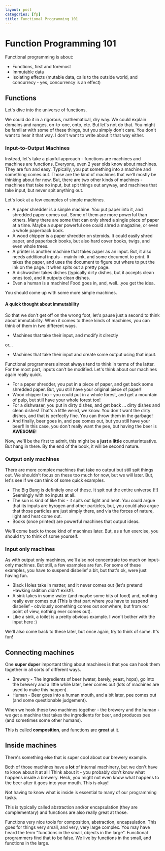 ```yaml
---
layout: post
categories: [fp]
title: Functional Programming 101
---
```


# Function Programming 101

Functional programming is about:
* Functions, first and foremost
* Immutable data
* Isolating effects (mutable data, calls to the outside world, and concurrecy - yes, concurrency is an effect)

## Functions

Let's dive into the universe of functions.

We could do it in a rigorous, mathematical, dry way. We could explain domains and ranges, on-to-one, onto, etc. But let's not do that. You might be familiar with some of these things, but you simply don't care. You don't want to hear it that way. I don't want to write about it that way either.

### Input-to-Output Machines

Instead, let's take a playful approach - functions are machines and machines are functions. Everyone, even 2 year olds know about machines. They are fun and easy. Typically, you put something into a machine and something comes out. Those are the kind of machines that we'll mostly be thinking about for now. But, there are two other kinds of machines - machines that take no input, but spit things out anyway, and machines that take input, but never spit anything out.

Let's look at a few examples of simple machines.

* A paper shredder is a simple machine. You put paper into it, and shredded paper comes out. Some of them are more powerful than others. Many there are some that can only shred a single piece of paper at a time. Maybe a super powerful one could shred a magazine, or even a whole paperback book.
* A wood chipper is a paper shredder on steroids. It could easily shred paper, and paperback books, but also hard cover books, twigs, and even whole trees.
* A printer is another machine that takes paper as an input. But, it also needs additional inputs - mainly ink, and some document to print. It takes the paper, and uses the document to figure out where to put the ink on the page. It when spits out a pretty page.
* A dishwasher takes dishes (typically dirty dishes, but it accepts clean ones too), and it outputs clean dishes.
* Even a human is a machine! Food goes in, and, well...you get the idea.

You should come up with some more simple machines.

#### A quick thought about immutability

So that we don't get off on the wrong foot, let's pause just a second to think about immutability. When it comes to these kinds of machines, you can think of them in two different ways.

* Machines that take their input, and modify it directly

 or...

* Machines that take their input and create some output using that input.

Functional programmers almost always tend to think in terms of the latter. For the most part, inputs can't be modified. Let's think about our machines again really quick.

* For a paper shredder, you put in a piece of paper, and get back some shredded paper. But, you still have your original piece of paper!
* Wood chipper too - you could put in a whole forest, and get a mountain of pulp, but still have your whole forest too!
* For a dishwaser, you put in dirty dishes, and get back ... dirty dishes and clean dishes! That's a little weird, we know. You don't want the dirty dishes, and that is perfectly fine. You can throw them in the garbage!
* And finally, beer goes in, and pee comes out, but you still have your beer!! In this case, you don't really want the pee, but having the beer is **AWESOME**!

Now, we'll be the first to admit, this might be a __just a little__ counterintuative. But hang in there. By the end of the book, it will be second nature.

### Output only machines

There are more complex machines that take no output but still spit things out. We shouldn't focus on these too much for now, but we will later. But, let's see if we can think of some quick examples.

* The Big Bang is definitely one of these. It spit out the entire universe (!!) Seemingly with no inputs at all.
* The sun is kind of like this - it spits out light and heat. You could argue that its inputs are hyrogen and other particles, but, you could also argue that those particles are just simply there, and via the forces of nature, light and heat come out.
* Books (once printed) are powerful machines that output ideas.

We'll come back to those kind of machines later. But, as a fun exercise, you should try to think of some yourself.

### Input only machines

As with output only machines, we'll also not concentrate too much on input-only machines. But still, a few examples are fun. For some of these examples, you have to suspend disbelief a bit, but that's ok, were just having fun.

* Black Holes take in matter, and it never comes out (let's pretend Hawking radition didn't exist!).
* A sink takes in some water (and maybe some bits of food) and, nothing really ever comes out (This is that part where you have to suspend disbelief - obviously something comes out somwhere, but from our point of view, nothing ever comes out).
* Like a sink, a toilet is a pretty obvious example. I won't bother with the input here :)

We'll also come back to these later, but once again, try to think of some. It's fun!

## Connecting machines

One __super duper__ important thing about machines is that you can hook them together in all sorts of different ways.

* Brewery - The ingredients of beer (water, barely, yeast, hops), go into the brewery and a little while later, beer comes out (lots of machines are used to make this happen).
* Human - Beer goes into a human mouth, and a bit later, pee comes out (and some questionable judgement).

When we hook these two machines together - the brewery and the human - we get a machine that takes the ingredients for beer, and produces pee (and sometimes some other humans).

This is called **composition**, and functions are __great__ at it.

## Inside machines

There's something else that is super cool about our brewery example.

Both of those machines have a __lot__ of internal machinery, but we don't have to know about it at all! Think about it - you probably don't know what happens inside a brewery. Heck, you might not even know what happens to the beer after it goes into your mouth. This is okay!

Not having to know what is inside is essential to many of our programming tasks.

This is typically called abstraction and/or encapsulation (they are complementary) and functions are also really great at those.

Functions very nice tools for composition, abstraction, encapsulation. This goes for things very small, and very, very large complex. You may have heard the term "functions in the small, objects in the large". Functional programmers find that to be false. We live by functions in the small, and functions in the large.



